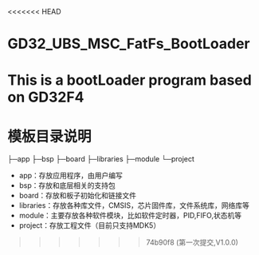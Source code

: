 <<<<<<< HEAD
# GD32_UBS_MSC_FatFs_BootLoader
This is a bootLoader program based on GD32F4
=======
# 模板目录说明

├─app
├─bsp
├─board
├─libraries
├─module
└─project

* app：存放应用程序，由用户编写
* bsp：存放和底层相关的支持包
* board：存放和板子初始化和链接文件
* libraries：存放各种库文件，CMSIS，芯片固件库，文件系统库，网络库等
* module：主要存放各种软件模块，比如软件定时器，PID,FIFO,状态机等
* project：存放工程文件（目前只支持MDK5）
>>>>>>> 74b90f8 (第一次提交,V1.0.0)
